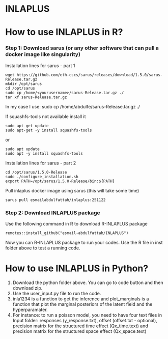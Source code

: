# INLAPLUS

# How to use INLAPLUS in R?

### Step 1: Download sarus (or any other software that can pull a docker image like singularity)

Installation lines for sarus - part 1
```
wget https://github.com/eth-cscs/sarus/releases/download/1.5.0/sarus-Release.tar.gz
mkdir /opt/sarus
cd /opt/sarus
sudo cp /home/<yourusername>/sarus-Release.tar.gz ./
tar xf sarus-Release.tar.gz
```
In my case I use: sudo cp /home/abdulfe/sarus-Release.tar.gz ./

If squashfs-tools not available install it
```
sudo apt-get update
sudo apt-get -y install squashfs-tools
```
or 
```
sudo apt update
sudo apt -y install squashfs-tools
```

Installation lines for sarus - part 2
```
cd /opt/sarus/1.5.0-Release
sudo ./configure_installation.sh
export PATH=/opt/sarus/1.5.0-Release/bin:${PATH}
```

Pull inlaplus docker image using sarus (this will take some time)
```
sarus pull esmailabdulfattah/inlaplus:251122
```


### Step 2: Download INLAPLUS package 

Use the following command in R to download R-INLAPLUS package
```
remotes::install_github("esmail-abdulfattah/INLAPLUS")
```

Now you can R-INLAPLUS package to run your codes. Use the R file in inst folder above to test a running code. 

# How to use INLAPLUS in Python?

1. Download the python folder above. You can go to code button and then download zip.
2. Use the user_input.py file to run the code.
3. inla1234 is a function to get the inference and plot_marginals is a function that plot the marginal posteriors of the latent field and the hyperparamater.
4. For instance: to run a poisson model, you need to have four text files in Input folder: responses (y_response.txt), offset (offset.txt - optional), precision matrix for the structured time effect (Qx_time.text) and precision matrix for the structured space effect (Qx_space.text)



